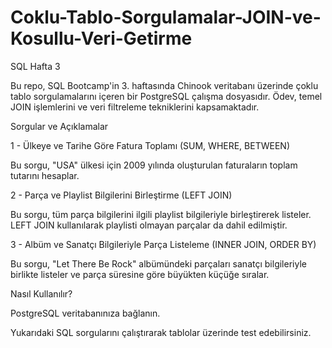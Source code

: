# Coklu-Tablo-Sorgulamalar-JOIN-ve-Kosullu-Veri-Getirme

SQL Hafta 3

Bu repo, SQL Bootcamp'in 3. haftasında Chinook veritabanı üzerinde çoklu tablo sorgulamalarını içeren bir PostgreSQL çalışma dosyasıdır. Ödev, temel JOIN işlemlerini ve veri filtreleme tekniklerini kapsamaktadır.

Sorgular ve Açıklamalar

1 - Ülkeye ve Tarihe Göre Fatura Toplamı (SUM, WHERE, BETWEEN)

Bu sorgu, "USA" ülkesi için 2009 yılında oluşturulan faturaların toplam tutarını hesaplar.

2 - Parça ve Playlist Bilgilerini Birleştirme (LEFT JOIN)

Bu sorgu, tüm parça bilgilerini ilgili playlist bilgileriyle birleştirerek listeler. LEFT JOIN kullanılarak playlisti olmayan parçalar da dahil edilmiştir.

3 - Albüm ve Sanatçı Bilgileriyle Parça Listeleme (INNER JOIN, ORDER BY)

Bu sorgu, "Let There Be Rock" albümündeki parçaları sanatçı bilgileriyle birlikte listeler ve parça süresine göre büyükten küçüğe sıralar.

Nasıl Kullanılır?

PostgreSQL veritabanınıza bağlanın.

Yukarıdaki SQL sorgularını çalıştırarak tablolar üzerinde test edebilirsiniz.
